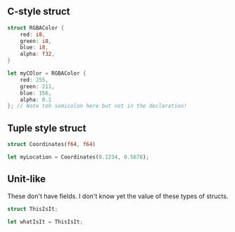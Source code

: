## C-style struct
```rust
struct RGBAColor {
    red: i8,
    green: i8,
    blue: i8,
    alpha: f32,
}

let myCOlor = RGBAColor {
    red: 255,
    green: 211,
    blue: 156,
    alpha: 0.1
}; // Note teh semicolon here but not in the declaration!
```

## Tuple style struct
```rust
struct Coordinates(f64, f64)

let myLocation = Coordinates(0.1234, 0.5678);
```

## Unit-like
These don't have fields.
I don't know yet the value of these types of structs.
```rust
struct ThisIsIt;

let whatIsIt = ThisIsIt;
```